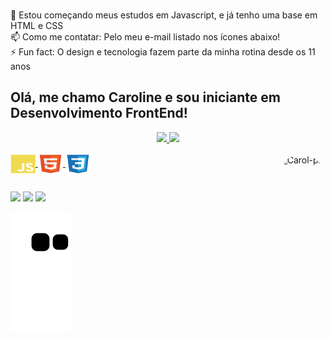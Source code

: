 ###

<!--
**carolinesilvacer/carolinesilvacer** is a ✨ _special_ ✨ repository because its `README.md` (this file) appears on your GitHub profile.
-->


 🌱 Estou começando meus estudos em Javascript, e já tenho uma base em HTML e CSS<br>
 📫 Como me contatar: Pelo meu e-mail listado nos ícones abaixo!<br>
 ⚡ Fun fact: O design e tecnologia fazem parte da minha rotina desde os 11 anos<br>


## Olá, me chamo Caroline e sou iniciante em Desenvolvimento FrontEnd!<br>
<div align="center">
  <a href="https://github.com/carolinesilvacer">
  <img height="140em" src="https://github-readme-stats.vercel.app/api?username=carolinesilvacer&show_icons=true&theme=dracula&include_all_commits=true&count_private=true"/>
  <img height="140em" src="https://github-readme-stats.vercel.app/api/top-langs/?username=carolinesilvacer&layout=compact&langs_count=7&theme=dracula"/>
</div>
<div style="display: inline_block"><br>
  <img align="center" alt="Carol-Js" height="30" width="40" src="https://raw.githubusercontent.com/devicons/devicon/master/icons/javascript/javascript-plain.svg">
  <img align="center" alt="Carol-HTML" height="30" width="40" src="https://raw.githubusercontent.com/devicons/devicon/master/icons/html5/html5-original.svg">
  <img align="center" alt="Carol-CSS" height="30" width="40" src="https://raw.githubusercontent.com/devicons/devicon/master/icons/css3/css3-original.svg">
  <img align="right" alt="Carol-pic" height="150" style="border-radius:50px;" src="https://share-cdn.picrew.me/shareImg/org/202201/420013_sFSQsLQ7.png">
</div>
  
  ##
 
<div> 
  <a href="https://instagram.com/damelunne" target="_blank"><img src="https://img.shields.io/badge/-Instagram-%23E4405F?style=for-the-badge&logo=instagram&logoColor=white" target="_blank"></a>
  <a href = "mailto:carolinesilvacer@gmail.com"><img src="https://img.shields.io/badge/-Gmail-%23333?style=for-the-badge&logo=gmail&logoColor=white" target="_blank"></a>
  <a href="https://www.linkedin.com/in/caroline-silva-cer/" target="_blank"><img src="https://img.shields.io/badge/-LinkedIn-%230077B5?style=for-the-badge&logo=linkedin&logoColor=white" target="_blank"></a> 
 
  ![Snake animation](https://github.com/rafaballerini/rafaballerini/blob/output/github-contribution-grid-snake.svg)
 
</div>
